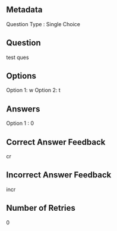 ## Metadata
Question Type : Single Choice

## Question
test ques

## Options
Option 1: w
Option 2: t

## Answers
Option 1 : 0

## Correct Answer Feedback
cr

## Incorrect Answer Feedback
incr

## Number of Retries
0

